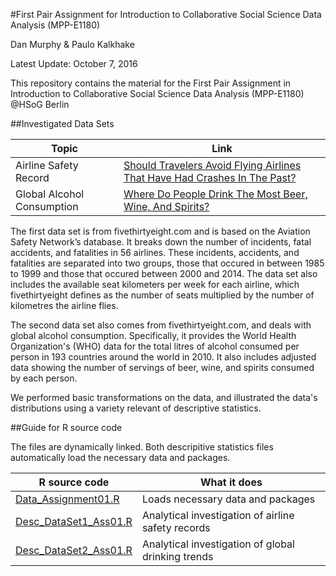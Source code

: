 #First Pair Assignment for Introduction to Collaborative Social Science Data Analysis (MPP-E1180)

Dan Murphy & Paulo Kalkhake

Latest Update: October 7, 2016

This repository contains the material for the First Pair Assignment in Introduction to Collaborative Social Science Data Analysis (MPP-E1180) @HSoG Berlin

##Investigated Data Sets

| Topic                    | Link |
| ----------------------- | --------------------- | 
| Airline Safety Record     | [Should Travelers Avoid Flying Airlines That Have Had Crashes In The Past?](http://fivethirtyeight.com/features/should-travelers-avoid-flying-airlines-that-have-had-crashes-in-the-past/)                   | 
| Global Alcohol Consumption       | [Where Do People Drink The Most Beer, Wine, And Spirits?](http://fivethirtyeight.com/datalab/dear-mona-followup-where-do-people-drink-the-most-beer-wine-and-spirits/)        |

The first data set is from fivethirtyeight.com and is based on the Aviation Safety Network’s database. It breaks down the number of incidents, fatal accidents, and fatalities in 56 airlines. These incidents, accidents, and fatalities are separated into two groups, those that occured in between 1985 to 1999 and those that occured between 2000 and 2014. The data set also includes the available seat kilometers per week for each airline, which fivethirtyeight defines as the number of seats multiplied by the number of kilometres the airline flies. 

The second data set also comes from fivethirtyeight.com, and deals with global alcohol consumption. Specifically, it provides the World Health Organization's (WHO) data for the total litres of alcohol consumed per person in 193 countries around the world in 2010. It also includes adjusted data showing the number of servings of beer, wine, and spirits consumed by each person. 

We performed basic transformations on the data, and illustrated the data's distributions using a variety relevant of descriptive statistics. 

##Guide for R source code

The files are dynamically linked. Both descripitive statistics files automatically load the necessary data and packages.

| R source code | What it does |
|---------------|--------------|
| [Data_Assignment01.R](https://github.com/PHenriqueK/PairAssignment01/blob/master/Data_Assignment01.R) | Loads necessary data and packages |
| [Desc_DataSet1_Ass01.R](https://github.com/PHenriqueK/PairAssignment01/blob/master/Desc_DataSet1_Ass01.R) | Analytical investigation of airline safety records |
| [Desc_DataSet2_Ass01.R](https://github.com/PHenriqueK/PairAssignment01/blob/master/Desc_DataSet2_Ass01.R) | Analytical investigation of global drinking trends |
